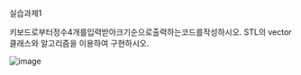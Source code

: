실습과제1


키보드로부터정수4개를입력받아크기순으로출력하는코드를작성하시오. STL의 vector클래스와 알고리즘을 이용하여 구현하시오.

![image](https://github.com/user-attachments/assets/3bce2bdb-0617-4d4c-9127-2bb17a9aa12d)
